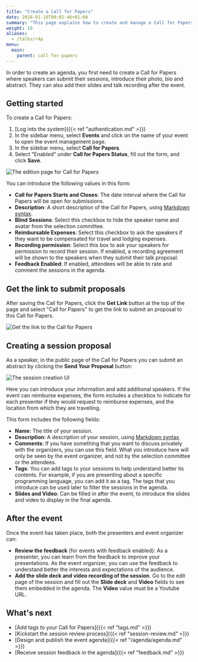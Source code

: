 ```yaml
---
title: "Create a Call for Papers"
date: 2018-01-16T00:01:46+01:00
summary: "This page explains how to create and manage a Call for Papers for your event."
weight: 10
aliases:
  - /talks/r4p
menu:
  main:
    parent: call-for-papers
---
```


In order to create an agenda, you first need to create a Call for Papers where speakers can submit their sessions, introduce their photo, bio and abstract. They can also add their slides and talk recording after the event.

## Getting started

To create a Call for Papers:

1. [Log into the system]({{< ref "authentication.md" >}})
1. In the sidebar menu, select **Events** and click on the name of your event to open the event management page.
1. In the sidebar menu, select **Call for Papers**.
1. Select "Enabled" under **Call for Papers Status**, fill out the form, and click **Save**.

![The edition page for Call for Papers](/img/screenshots/c4p/c4p-create.avif)

You can introduce the following values in this form:

- **Call for Papers Starts and Closes**: The date interval where the Call for Papers will be open for submissions.
- **Description**: A short description of the Call for Papers, using [Markdown syntax](https://docs.github.com/en/get-started/writing-on-github/getting-started-with-writing-and-formatting-on-github/basic-writing-and-formatting-syntax).
- **Blind Sessions**: Select this checkbox to hide the speaker name and avatar from the selection committee.
- **Reimbursable Expenses**: Select this checkbox to ask the speakers if they want to be compensated for travel and lodging expenses.
- **Recording permission**: Select this box to ask your speakers for permission to record their session. If enabled, a recording agreement will be shown to the speakers when they submit their talk proposal.
- **Feedback Enabled**: If enabled, attendees will be able to rate and comment the sessions in the agenda.

## Get the link to submit proposals

After saving the Call for Papers, click the **Get Link** button at the top of the page and select "Call for Papers" to get the link to submit an proposal to this Call for Papers.

![Get the link to the Call for Papers](/img/screenshots/c4p/get-link.avif)

## Creating a session proposal

As a speaker, in the public page of the Call for Papers you can submit an abstract by clicking the **Send Your Proposal** button:

![The session creation UI](/img/screenshots/c4p/session-create.avif)

Here you can introduce your information and add additional speakers. If the event can reimburse expenses, the form includes a checkbox to indicate for each presenter if they would request to reimburse expenses, and the location from which they are travelling.

This form includes the following fields:

- **Name**: The title of your session.
- **Description**: A description of your session, using [Markdown syntax](https://docs.github.com/en/get-started/writing-on-github/getting-started-with-writing-and-formatting-on-github/basic-writing-and-formatting-syntax).
- **Comments**: If you have something that you want to discuss privately with the organizers, you can use this field. What you introduce here will only be seen by the event organizer, and not by the selection committee or the attendees.
- **Tags**: You can add tags to your sessions to help understand better its contents. For example, if you are presenting about a specific programming language, you can add it as a tag. The tags that you introduce can be used later to filter the sessions in the agenda.
- **Slides and Video**: Can be filled in after the event, to introduce the slides and video to display in the final agenda.

## After the event

Once the event has taken place, both the presenters and event organizer can:

- **Review the feedback** (for events with feedback enabled): As a presenter, you can learn from the feedback to improve your presentations. As the event organizer, you can use the feedback to understand better the interests and expectations of the audience.
- **Add the slide deck and video recording of the session**. Go to the edit page of the session and fill out the **Slide deck** and **Video** fields to see them embedded in the agenda. The **Video** value must be a Youtube URL.

## What's next

- [Add tags to your Call for Papers]({{< ref "tags.md" >}})
- [Kickstart the session review process]({{< ref "session-review.md" >}})
- [Design and publish the event agenda]({{< ref "/agenda/agenda.md" >}})
- [Receive session feedback in the agenda]({{< ref "feedback.md" >}})
